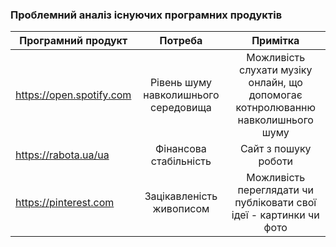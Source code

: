 ### Проблемний аналіз існуючих програмних продуктів
| Програмний продукт                        | Потреба                            | Примітка     |
| -------------                             |:----------------------------------:|:------------:|
https://open.spotify.com                    |Рівень шуму навколишнього середовища|Можливість слухати музіку онлайн, що допомогає котнролюванню навколишнього шуму|
https://rabota.ua/ua                        |Фінансова стабільність              |Сайт з пошуку роботи|
https://pinterest.com                       |Зацікавленість живописом            |Можливість переглядати чи публіковати свої ідеї - картинки чи фото|

